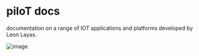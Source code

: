 # piIoT docs

documentation on a range of IOT applications and platforms developed by Leon Layas.

![image](https://github.com/leon-layas/piiot-docs/assets/141931753/40d448dc-ceab-4f61-a97b-144d394fcfdf)

